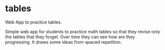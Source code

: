 # tables
Web App to practice tables.

Simple web app for students to practice math tables so that they revise only the tables that they forget. Over time they can see how are they progressing. It draws some ideas from spaced repetition.
